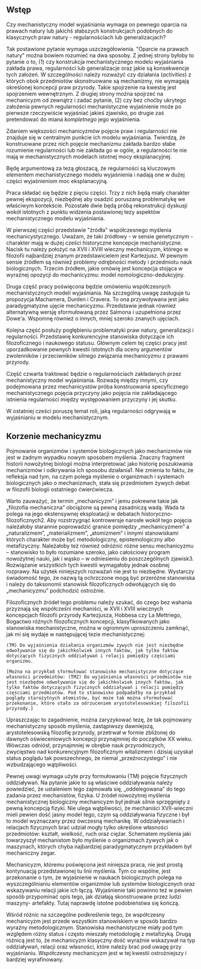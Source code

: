 
## Wstęp 

Czy mechanistyczny model wyjaśniania wymaga on pewnego oparcia na prawach natury lub jakichś słabszych konstrukcjach podobnych do klasycznych praw natury - regularnościach lub generalizacjach? 

Tak postawione pytanie wymaga uszczegółowienia. "Oparcie na prawach natury" można bowiem rozumieć na dwa sposoby. Z jednej strony byłoby to pytanie o to, (1) czy konstrukcja mechanistycznego modelu wyjaśniania zakłada prawa, regularności lub generalizacje oraz jakie są konsekwencje tych założeń. W szczególności należy rozważyć czy działania (*activities*) z których obok przedmiotów skonstruowane są mechanizmy, nie wymagają określonej koncepcji praw przyrody. Takie spojrzenie na kwestię jest spojrzeniem wewnętrznym. Z drugiej strony można spojrzeć na mechanicyzm od zewnątrz i zadać pytanie, (2) czy bez choćby ukrytego założenia pewnych regularności mechanistyczne wyjaśnienie może po pierwsze rzeczywiście wyjaśniać jakieś zjawisko, po drugie zaś pretendować do miana *kompletnego* jego wyjaśnienia. 

Zdaniem większości mechanicyzmów pojęcie praw i regularności nie znajduje się w centralnym punkcie ich modelu wyjaśniania. Twierdzą, że konstruowane przez nich pojęcie mechanizmu zakłada bardzo słabe rozumienie regularności lub nie zakłada go w ogóle, a regularności te nie mają w mechanistycznych modelach istotnej mocy eksplanacyjnej. 

Będę argumentową za tezą głoszacą, że regularności są kluczowym elementem mechanistycznego modelu wyjaśnienia i nadają one w dużej części wyjaśnieniom moc eksplanacyjną. 

Praca składać się będzie z pięciu części. Trzy z nich będą miały charakter pewnej ekspozycji, niezbędnej aby osadzić poruszaną problematykę we właściwym kontekście. Pozostałe dwie będą próbą rekonstrukcji dyskusji wokół istotnych z punktu widzenia postawionej tezy aspektów mechanistycznego modelu wyjaśniania.

W pierwszej części przedstawie "źródła" współczesnego myślenia mechanicystycznego. Uważam, że taki źródłowy - w sensie genetycznym - charakter mają w dużej cześci historyczne koncepcje mechanistyczne. Nacisk tu należy położyć na XVII i XVIII wieczny mechanicyzm, którego w filozofii najbardziej znanym przedstawicielem jest Kartezjusz. W pewnym sensie źródłem są również problemy odrębności metody i przedmiotu nauk biologicznych. Trzecim źródłem, jakie omówię jest koncepcja stojąca w wyraźnej opozycji do mechanicyzmu: model nomologiczno-dedukcyjny. 

Druga część pracy poświęcona będzie omówieniu współczesnych mechanistycznych modeli wyjaśniania. Na szczególną uwagę zasługuje tu propozycja Machamera, Durden i Cravera. To ona przywoływana jest jako paradygmatyzne ujęcie mechanicyzmu. Przedstawie jednak również alternatywną wersję sformułowaną przez Salmona i uzupełniona przez Dowe'a. Wspomnę również o innych, mniej szeroko znanych ujęciach.

Kolejna część posłuży pogłębieniu problematyki praw natury, generalizacji i regularności. Przedstawię konkurencyjne stanowiska dotyczące ich filozoficznego i naukowego statusu. Głównym celem tej części pracy jest uporzadkowanie pewnych kwestii istotnych dla oceny argumentów zwolenników i przeciwników silnego związania mechanicyzmu z prawami przyrody. 

Część czwarta traktować będzie o regularnościach zakładanych przez mechanistyczny model wyjaśniania. Rozważę między innymi, czy podejmowana przez mechanicystów próba konstruowania specyficznego mechanistycznego pojęcia przyczyny jako pojęcia nie zakładającego istnienia regularności między występowaniem przyczyny i jej skutku. 

W ostatniej cześci poruszę temat roli, jaką regularności odgrywają w wyjaśnianiu w modelu mechanistycznym. 


## Korzenie mechanicyzmu

Pojmowanie organizmów i systemów biologicznych jako mechanizmów nie jest w
żadnym wypadku nowym sposobem myślenia. Znaczny fragment historii nowożytnej
biologii można interpretować jako historię poszukiwania mechanizmów i
odkrywania ich sposobu działania1. Nie zmienia to faktu, że refleksja nad tym,
na czym polega myślenie o organizmach i systemach biologicznych jako o
mechanizmach, stała się przedmiotem żywych debat w filozofii biologii
ostatniego ćwierćwiecza. 

Warto zauważyć, że termin „mechanicyzm” i jemu
pokrewne takie jak „filozofia mechaniczna” obciążone są pewną zasadniczą wadą.
Wada ta polega na jego ekstensywnej eksploatacji w debatach historyczno-
filozoficznych2. Aby rozstrzygnąć kontrowersje narosłe wokół tego pojęcia
należałoby starannie poprowadzić granice pomiędzy „mechanicyzmem” a
„naturalizmem”, „materializmem”, „atomizmem” i innymi stanowiskami których
charakter może być metodologiczny, epistemologiczny albo metafizyczny.
Należałoby też również odróżnić różne sensu mechanicyzmu – stanowisko to było
rozumiane szeroko, jako całościowy program nowożytnej nauki, jak i wąsko – w
odniesieniu do poszczególnych zjawisk3. Rozwiązanie wszystkich tych kwestii
wymagałoby jednak osobnej rozprawy. Na użytek niniejszych rozważań nie jest to
niezbędne. Wystarczy świadomość tego, że nazwą tą ochrzczone mogą być przeróżne
stanowiska i należy do taksonomii stanowisk filozoficznych odwołujących się do
„mechanicyzmu” podchodzić ostrożnie. 

Filozoficznych źródeł tego problemu należy
szukać, do czego bez wahania przyznają się współcześni mechaniści, w XVII i
XVIII wiecznych koncepcjach filozofii przyrody Kartezjusza, Hobbesa czy La
Mettriego, Bogactwo różnych filozoficznych koncepcji, klasyfikowanych jako
stanowiska mechanistyczne, można w ogromnym uproszczeniu zamknąć, jak mi się
wydaje w następującej tezie mechanistycznej: 

    (TM) Do wyjaśnienia działania organizmów żywych nie jest niezbędne odwoływanie się do jakichkolwiek innych faktów, jak tylko faktów dotyczących fizycznych oddziaływań i relacji pomiędzy częściami organizmu. 

    [Można na przykład sformułować stanowisko mechanistyczne dotyczące własności przedmiotów: (TMZ) Do wyjaśnienia własności przedmiotów nie jest niezbędne odwoływanie się do jakichkolwiek innych faktów, jak tylko faktów dotyczących fizycznych oddziaływań i relacji pomiędzy częściami przedmiotów. Pod to stanowisko podpadałby na przykład poglądy starożytnych atomistów, być może tak można sformułować przekonanie, które stało za odrzuceniem arystotelesowskiej filozofii przyrody.]

Upraszczając to zagadnienie, można zaryzykować tezę, że
tak pojmowany mechanistyczny sposób myślenia, zastąpiwszy dawniejszą,
arystotelesowską filozofię przyrody, przetrwał w formie zbliżonej do dawnych
oświeceniowych koncepcji przynajmniej do początków XX wieku. Wówczas odniósł,
przynajmniej w obrębie nauk przyrodniczych, zwycięstwo nad konkurencyjnym
filozoficznym witalizmem i dzisiaj uzyskał status poglądu tak powszechnego, że
niemal „przeźroczystego” i nie wzbudzającego wątpliwości. 

Pewnej uwagi wymaga użyte przy formułowaniu (TM) pojęcie fizycznych
oddziaływań. Na pytanie jakie to są właściwe oddziaływania należy powiedzieć,
że ustaleniem tego zajmowała się, „oddelegowana” do tego zadania przez
mechanistów, fizyka. U źródeł nowożytnej myślenia mechanistycznej biologiczny
mechanicyzm był jednak silnie sprzęgnięty z pewną koncepcją fizyki. Nie ulega
wątpliwości, że mechaniści XVII-wieczni mieli pewien dość jasny model tego,
czym są oddziaływania fizyczne i był to model wyznaczany przez ówczesną
mechanikę. W oddziaływaniach i relacjach fizycznych brać udział mogły tylko
określone własności przedmiotów: kształt, wielkość, ruch oraz ciężar. Schematem
myślenia jaki towarzyszył mechanistom było myślenie o organizmach żywych jak o
maszynach, których chyba najbardziej paradygmatycznym przykładem był
mechaniczny zegar. 

Mechanicyzm, któremu poświęcona jest niniejsza praca, nie
jest prostą kontynuacją przedstawionej tu linii myślenia. Tym co wspólne, jest
przekonanie o tym, że wyjaśnienie w naukach biologicznych polega na
wyszczególnianiu elementów organizmów lub systemów biologicznych oraz
wskazywaniu relacji jakie ich łączą. Wyjaśnienie taki powinno też w pewien
sposób przypominać opis tego, jak działają skonstruowane przez ludzi maszyny-
artefakty. Tutaj naprawdę istotne podobieństwa się kończą. 

Wśród różnic na szczególne podkreślenie tego, że współczesny mechanicyzm jest
przede wszystkim stanowiskiem w sposób bardzo wyraźny metodologicznym.
Stanowiska mechanistyczne miały pod tym względem różny status i często mieszały
metodologię z metafizyką. Drugą różnicą jest to, że mechanicyzm klasyczny dość
wyraźnie wskazywał na typ oddziaływań, relacji oraz własności, które należy
brać pod uwagę przy wyjaśnianiu. Współczesny mechanicyzm jest w tej kwestii
ostrożniejszy i bardziej wyrafinowany.